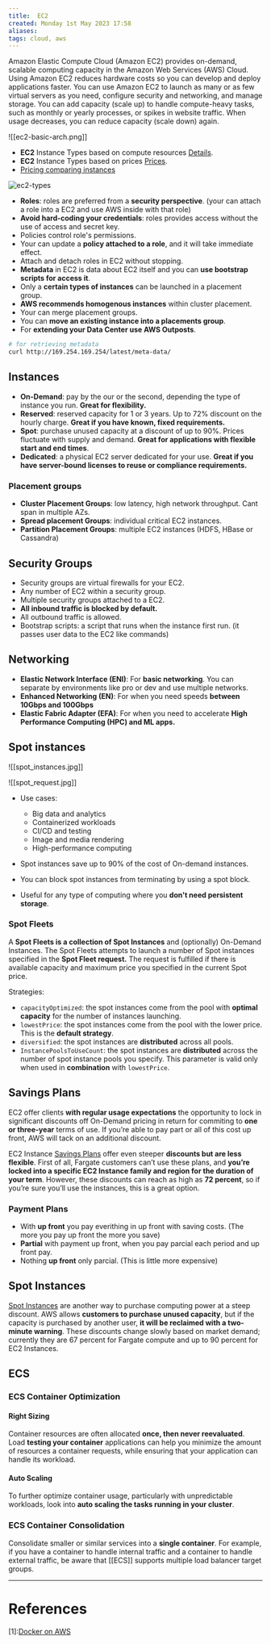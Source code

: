 ```yaml
---
title:  EC2
created: Monday 1st May 2023 17:58
aliases: 
tags: cloud, aws
---
```

Amazon Elastic Compute Cloud (Amazon EC2) provides on-demand, scalable computing capacity in the Amazon Web Services (AWS) Cloud. Using Amazon EC2 reduces hardware costs so you can develop and deploy applications faster. You can use Amazon EC2 to launch as many or as few virtual servers as you need, configure security and networking, and manage storage. You can add capacity (scale up) to handle compute-heavy tasks, such as monthly or yearly processes, or spikes in website traffic. When usage decreases, you can reduce capacity (scale down) again.

![[ec2-basic-arch.png]]

- **EC2** Instance Types based on compute resources [Details](https://cloudacademy.com/blog/aws-ec2-instance-types-explained/).
- **EC2** Instance Types based on prices [Prices](https://aws.amazon.com/ec2/instance-types/?nc1=h_ls).
- [Pricing comparing instances](https://instances.vantage.sh/?region=eu-west-1)

![ec2-types](assets/ec2-types.jpg)


- **Roles**: roles are preferred from a **security perspective**. (your can attach a role into a EC2 and use AWS inside with that role)
- **Avoid hard-coding your credentials**: roles provides access without the use of access and secret key.
- Policies control role's permissions.
- Your can update a **policy attached to a role**, and it will take immediate effect.
- Attach and detach roles in EC2 without stopping.
- **Metadata** in EC2 is data about EC2 itself and you can **use bootstrap scripts for access it**.
- Only a **certain types of instances** can be launched in a placement group.
- **AWS recommends homogenous instances** within cluster placement.
- Your can merge placement groups.
- You can **move an existing instance into a placements group**.
- For **extending your Data Center use AWS Outposts**.

```bash
# for retrieving metadata
curl http://169.254.169.254/latest/meta-data/
```
## Instances

- **On-Demand**: pay by the our or the second, depending the type of instance you run. **Great for flexibility.**
- **Reserved**: reserved capacity for 1 or 3 years. Up to 72% discount on the hourly charge. **Great if you have known, fixed requirements.**
- **Spot**: purchase unused capacity at a discount of up to 90%. Prices fluctuate with supply and demand. **Great for applications with flexible start and end times**.
- **Dedicated**: a physical EC2 server dedicated for your use. **Great if you have server-bound licenses to reuse or compliance requirements.**

### Placement groups

- **Cluster Placement Groups**: low latency, high network throughput. Cant span in multiple AZs.
- **Spread placement Groups**: individual critical EC2 instances.
- **Partition Placement Groups**: multiple EC2 instances (HDFS, HBase or Cassandra)
## Security Groups

- Security groups are virtual firewalls for your EC2. 
- Any number of EC2 within a security group.
- Multiple security groups attached to a EC2.
- **All inbound traffic is blocked by default.**
- All outbound traffic is allowed.
- Bootstrap scripts: a script that runs when the instance first run. (it passes user data to the EC2 like commands)

## Networking

- **Elastic Network Interface (ENI)**: For **basic networking**. You can separate by environments like pro or dev and use multiple networks.
- **Enhanced Networking (EN)**: For when you need speeds **between 10Gbps and 100Gbps**
- **Elastic Fabric Adapter (EFA)**: For when you need to accelerate **High Performance Computing (HPC) and ML apps.**

## Spot instances

![[spot_instances.jpg]]

![[spot_request.jpg]]

- Use cases:
	- Big data and analytics
	- Containerized workloads
	- CI/CD and testing
	- Image and media rendering
	- High-performance computing

- Spot instances save up to 90% of the cost of On-demand instances.
- You can block spot instances from terminating by using a spot block.
- Useful for any type of computing where you **don't need persistent storage**.
### Spot Fleets

A **Spot Fleets is a collection of Spot Instances** and (optionally) On-Demand Instances. The Spot Fleets attempts to launch a number of Spot instances specified in the **Spot Fleet request.** The request is fulfilled if there is available capacity and maximum price you specified in the current Spot price.

Strategies:
- `capacityOptimized`: the spot instances come from the pool with **optimal capacity** for the number of instances launching.
- `lowestPrice`: the spot instances come from the pool with the lower price. This is the **default strategy**.
- `diversified`: the spot instances are **distributed** across all pools.
- `InstancePoolsToUseCount`: the spot instances are **distributed** across the number of spot instance pools you specify. This parameter is valid only when used in **combination** with `lowestPrice`.
## Savings Plans

EC2 offer clients **with regular usage expectations** the opportunity to lock in significant discounts off On-Demand pricing in return for commiting to **one or three-year** terms of use. If you’re able to pay part or all of this cost up front, AWS will tack on an additional discount.

EC2 Instance [Savings Plans](https://aws.amazon.com/savingsplans/compute-pricing/) offer even steeper **discounts but are less flexible**. First of all, Fargate customers can’t use these plans, and **you’re locked into a specific EC2 Instance family and region for the duration of your term**. However, these discounts can reach as high as **72 percent**, so if you’re sure you’ll use the instances, this is a great option.

### Payment Plans

- With **up front** you pay everithing in up front with saving costs. (The more you pay up front the more you save)
- **Partial** with payment up front, when you pay parcial each period and up front pay.
- Nothing **up front** only parcial. (This is little more expensive)

## Spot Instances

[Spot Instances](https://www.cloudforecast.io/blog/are-aws-spot-instances-worth-it-in-production/) are another way to purchase computing power at a steep discount. AWS allows **customers to purchase unused capacity**, but if the capacity is purchased by another user, **it will be reclaimed with a two-minute warning**. These discounts change slowly based on market demand; currently they are 67 percent for Fargate compute and up to 90 percent for EC2 Instances.

## ECS
### ECS Container Optimization

#### Right Sizing

Container resources are often allocated **once, then never reevaluated**. Load **testing your container** applications can help you minimize the amount of resources a container requests, while ensuring that your application can handle its workload.
#### Auto Scaling

To further optimize container usage, particularly with unpredictable workloads, look into **auto scaling the tasks running in your cluster**.

### ECS Container Consolidation

Consolidate smaller or similar services into a **single container**. For example, if you have a container to handle internal traffic and a container to handle external traffic, be aware that [[ECS]] supports multiple load balancer target groups.

---

# References

[1]:[Docker on AWS](https://d1.awsstatic.com/whitepapers/docker-on-aws.pdf?contd_dop4)